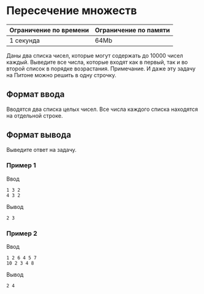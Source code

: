 # Пересечение множеств

| Ограничение по времени |  Ограничение по памяти|
|--|--|
| 1 секунда | 64Mb |

Даны два списка чисел, которые могут содержать до 10000 чисел каждый. Выведите все числа, которые входят как в первый, так и во второй список в порядке возрастания. Примечание. И даже эту задачу на Питоне можно решить в одну строчку.

## Формат ввода

Вводятся два списка целых чисел. Все числа каждого списка находятся на отдельной строке.

## Формат вывода

Выведите ответ на задачу.

### Пример 1

Ввод

    1 3 2
    4 3 2
    
Вывод

    2 3

### Пример 2

Ввод

    1 2 6 4 5 7
    10 2 3 4 8

Вывод

    2 4

